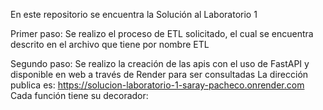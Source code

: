 En este repositorio se encuentra la Solución al Laboratorio 1

Primer paso:
Se realizo el proceso de ETL solicitado, el cual se encuentra descrito en el archivo que tiene por nombre ETL

Segundo paso:
Se realizo la creación de las apis con el uso de FastAPI y disponible en web a través de Render para ser consultadas
La dirección publica es: https://solucion-laboratorio-1-saray-pacheco.onrender.com
Cada función tiene su decorador:
